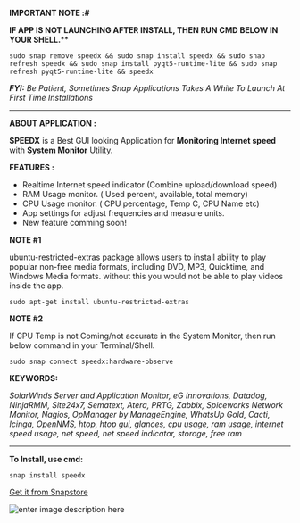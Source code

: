 **IMPORTANT NOTE :#**

**IF APP IS NOT LAUNCHING AFTER INSTALL, THEN RUN CMD BELOW IN YOUR SHELL.****

    sudo snap remove speedx && sudo snap install speedx && sudo snap refresh speedx && sudo snap install pyqt5-runtime-lite && sudo snap refresh pyqt5-runtime-lite && speedx
    
***FYI:***  *Be Patient, Sometimes Snap Applications Takes A While To Launch At First Time Installations*

------------------------------------------------------------------------------------------------------------------------------------

**ABOUT APPLICATION :**

**SPEEDX** is a Best GUI looking Application for **Monitoring Internet speed** with **System Monitor** Utility.


**FEATURES :** 

 -   Realtime Internet speed indicator (Combine upload/download speed)
-   RAM Usage monitor. ( Used percent, available, total memory)
-   CPU Usage monitor. ( CPU percentage, Temp C, CPU Name etc)
-   App settings for adjust frequencies and measure units.
-   New feature comming soon!

**NOTE  #1**

ubuntu-restricted-extras package allows users to install ability to play popular non-free media formats, including DVD, MP3, Quicktime, and Windows Media formats. without this you would not be able to play videos inside the app.

    sudo apt-get install ubuntu-restricted-extras

**NOTE  #2**  

If CPU Temp is not Coming/not accurate in the System Monitor, then run below command in your Terminal/Shell.

    sudo snap connect speedx:hardware-observe

**KEYWORDS:** 

*SolarWinds Server and Application Monitor, eG Innovations, Datadog, NinjaRMM, Site24x7, Sematext, Atera, PRTG, Zabbix, Spiceworks Network Monitor, Nagios, OpManager by ManageEngine, WhatsUp Gold, Cacti, Icinga, OpenNMS, htop, htop gui, glances, cpu usage, ram usage, internet speed usage, net speed, net speed indicator, storage, free ram*

-------------------------------------------------------------------------------------------------------

**To Install, use cmd:**

    snap install speedx

[Get it from Snapstore](https://snapcraft.io/speedx)

![enter image description here](https://camo.githubusercontent.com/ab077b20ad9938c23fbdac223ab101df5ed27329bbadbe7f98bfd62d5808f0a7/68747470733a2f2f736e617063726166742e696f2f7374617469632f696d616765732f6261646765732f656e2f736e61702d73746f72652d626c61636b2e737667)


